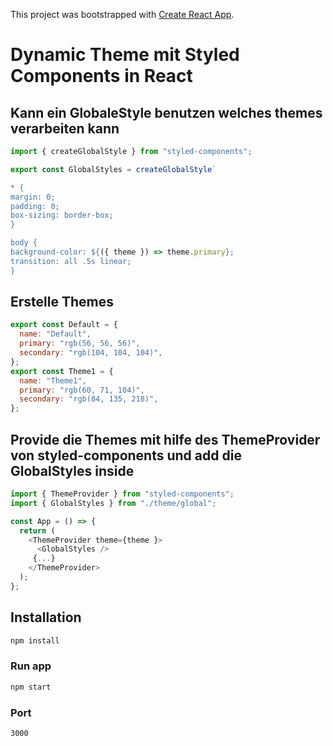 This project was bootstrapped with [Create React App](https://github.com/facebook/create-react-app).

# Dynamic Theme mit **Styled Components** in React

## Kann ein GlobaleStyle benutzen welches themes verarbeiten kann

```js
import { createGlobalStyle } from "styled-components";

export const GlobalStyles = createGlobalStyle`

* {
margin: 0;
padding: 0;
box-sizing: border-box;
}

body {
background-color: ${({ theme }) => theme.primary};
transition: all .5s linear;
}
```

## Erstelle Themes

```js
export const Default = {
  name: "Default",
  primary: "rgb(56, 56, 56)",
  secondary: "rgb(104, 104, 104)",
};
export const Theme1 = {
  name: "Theme1",
  primary: "rgb(60, 71, 104)",
  secondary: "rgb(84, 135, 218)",
};
```

## Provide die Themes mit hilfe des **ThemeProvider** von styled-components und add die GlobalStyles inside

```js
import { ThemeProvider } from "styled-components";
import { GlobalStyles } from "./theme/global";

const App = () => {
  return (
    <ThemeProvider theme={theme }>
      <GlobalStyles />
     {...}
    </ThemeProvider>
  );
};
```

## Installation

```Bash
npm install
```

### Run app

```Bash
npm start
```

### Port

`3000`
